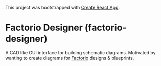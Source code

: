 This project was bootstrapped with [Create React App](https://github.com/facebook/create-react-app).

# Factorio Designer (factorio-designer)

A CAD like GUI interface for building schematic diagrams. Motivated by wanting to create diagrams for [Factorio](https://factorio.com/) designs & blueprints.